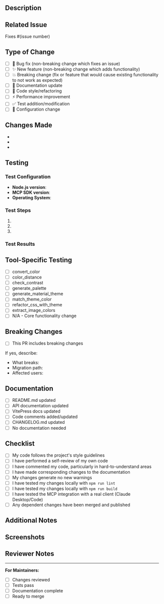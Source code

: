 ## Description
<!-- Provide a brief description of the changes in this PR -->

## Related Issue
<!-- Link to the issue this PR addresses, if applicable -->
Fixes #(issue number)

## Type of Change
<!-- Mark the relevant option with an "x" -->
- [ ] 🐛 Bug fix (non-breaking change which fixes an issue)
- [ ] ✨ New feature (non-breaking change which adds functionality)
- [ ] 💥 Breaking change (fix or feature that would cause existing functionality to not work as expected)
- [ ] 📝 Documentation update
- [ ] 🎨 Code style/refactoring
- [ ] ⚡ Performance improvement
- [ ] ✅ Test addition/modification
- [ ] 🔧 Configuration change

## Changes Made
<!-- List the specific changes made in this PR -->
- 
- 
- 

## Testing
<!-- Describe the tests you ran to verify your changes -->

### Test Configuration
- **Node.js version**:
- **MCP SDK version**:
- **Operating System**: 

### Test Steps
1. 
2. 
3. 

### Test Results
<!-- Include any relevant test output or screenshots -->

## Tool-Specific Testing
<!-- If your changes affect specific tools, mark which ones you've tested -->
- [ ] convert_color
- [ ] color_distance
- [ ] check_contrast
- [ ] generate_palette
- [ ] generate_material_theme
- [ ] match_theme_color
- [ ] refactor_css_with_theme
- [ ] extract_image_colors
- [ ] N/A - Core functionality change

## Breaking Changes
<!-- If this PR introduces breaking changes, describe them here -->
- [ ] This PR includes breaking changes

If yes, describe:
- What breaks:
- Migration path:
- Affected users:

## Documentation
<!-- Mark what documentation needs to be updated -->
- [ ] README.md updated
- [ ] API documentation updated
- [ ] VitePress docs updated
- [ ] Code comments added/updated
- [ ] CHANGELOG.md updated
- [ ] No documentation needed

## Checklist
<!-- Ensure all items are completed before submitting the PR -->
- [ ] My code follows the project's style guidelines
- [ ] I have performed a self-review of my own code
- [ ] I have commented my code, particularly in hard-to-understand areas
- [ ] I have made corresponding changes to the documentation
- [ ] My changes generate no new warnings
- [ ] I have tested my changes locally with `npm run lint`
- [ ] I have tested my changes locally with `npm run build`
- [ ] I have tested the MCP integration with a real client (Claude Desktop/Code)
- [ ] Any dependent changes have been merged and published

## Additional Notes
<!-- Add any additional notes, concerns, or discussion points -->

## Screenshots
<!-- If applicable, add screenshots to help explain your changes -->

## Reviewer Notes
<!-- Any specific areas you'd like reviewers to focus on -->

---
**For Maintainers:**
- [ ] Changes reviewed
- [ ] Tests pass
- [ ] Documentation complete
- [ ] Ready to merge